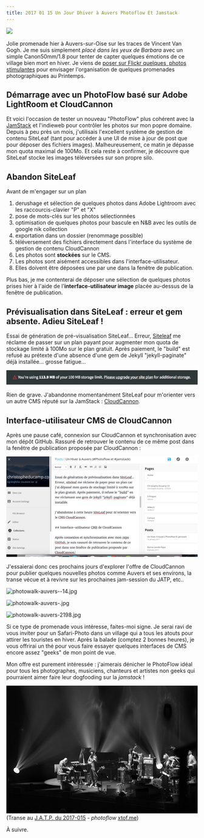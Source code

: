```yaml
---
title: 2017 01 15 Un Jour Dhiver à Auvers Photoflow Et Jamstack
---
```


![](/uploads/versions/bateau-oise----x----4387-3009x---.jpg)

Jolie promenade hier &agrave; Auvers-sur-Oise sur les traces de Vincent Van Gogh. Je me suis simplement *plac&eacute; dans les yeux de Barbara* avec un simple Canon50mm/1.8 pour tenter de capter quelques &eacute;motions de ce village bien mort en hiver. Je viens de [poser sur Flickr quelques&nbsp; photos stimulantes](https://www.flickr.com/search/?sort=date-taken-desc&amp;safe_search=1&amp;tags=auverssuroise&amp;user_id=37996578526%40N01&amp;view_all=1) pour envisager l'organisation de quelques promenades photographiques au Printemps.

## D&eacute;marrage avec un PhotoFlow bas&eacute; sur Adobe LightRoom et CloudCannon

Et voici l'occasion de tester un nouveau "PhotoFlow" plus coh&eacute;rent avec la [JamStack](http://ducamp.me/jamstack) et l'indieweb pour contr&ocirc;ler les photos sur mon popre domaine. Depuis &agrave; peu pr&egrave;s un mois, j'utilisais l'excellent syst&egrave;me de gestion de contenu SiteLeaf (tant pour acc&eacute;der &agrave; une UI de mise &agrave; jour de post que pour d&eacute;poser des fichiers images). Malheureusement, ce matin je d&eacute;passe mon quota maximal de 100Mo. Et cela reste &agrave; confirmer, je d&eacute;couvre que SiteLeaf stocke les images t&eacute;l&eacute;vers&eacute;es sur son propre silo.

## Abandon SiteLeaf

Avant de m'engager sur un plan

1. derushage et s&eacute;lection de quelques photos dans Adobe Lightroom avec les raccourcis-clavier "P" et "X"
2. pose de mots-cl&eacute;s sur les photos s&eacute;lectionn&eacute;es
3. optimisation de quelques photos pour bascule en N&B avec les outils de google nik collection
4. exportation dans un dossier (renommage possible)
5. t&eacute;l&eacute;versement des fichiers directement dans l'interface du syst&egrave;me de gestion de contenu CloudCannon
6. Les photos sont **stock&eacute;es** sur le CMS.
7. Les photos sont ais&eacute;ment accessibles dans l'interface-utilisateur.
8. Elles doivent &ecirc;tre d&eacute;pos&eacute;es une par une dans la fen&ecirc;tre de publication.

Plus bas, je me contenterai de d&eacute;poser une s&eacute;lection de quelques photos prises hier &agrave; l'aide de l'**interface-utilisateur image** plac&eacute;e au-dessus de la fen&ecirc;tre de publication.

## Pr&eacute;visualisation dans SiteLeaf : erreur et gem absente. Adieu SiteLeaf !

Essai de g&eacute;n&eacute;ration de pr&eacute;-visualisation SiteLeaf… Erreur, [Siteleaf](https://www.siteleaf.com/) me r&eacute;clame de passer sur un plan payant pour augmenter mon quota de stockage limit&eacute; &agrave; 100Mo sur le plan gratuit. Apr&egrave;s paiement, le "build" est refus&eacute; au pr&eacute;texte d'une absence d'une gem de Jekyll "jekyll-paginate" d&eacute;j&agrave; install&eacute;e… grosse fatigue...

![](/uploads/versions/siteleaf-quota-100mo---x----669-52x---.png)

Rien de grave. J'abandonne momentan&eacute;ment SiteLeaf pour m'orienter vers un autre CMS r&eacute;put&eacute; sur la JamStack : [CloudCannon](https://cloudcannon.com).

## Interface-utilisateur CMS de CloudCannon

Apr&egrave;s une pause caf&eacute;, connexion sur CloudCannon et synchronisation avec mon d&eacute;p&ocirc;t GitHub. Rassur&eacute; de retrouver le contenu de ce m&ecirc;me post dans la fen&ecirc;tre de publication propos&eacute;e par CloudCannon :

![](/uploads/versions/cloudcannon-ui-2017-01-15---x----1201-630x---.png)

J'essaierai donc ces prochains jours d'explorer l'offre de CloudCannon pour publier quelques nouvelles photos comme Auvers et ses environs, la transe v&eacute;cue et &agrave; revivre sur les prochaines jam-session du JATP, etc..

![photowalk-auvers--14.jpg](/uploads/photowalk-auvers--14.jpg)

![photowalk-auvers-.jpg](/uploads/photowalk-auvers-.jpg)

![photowalk-auvers-2198.jpg](/uploads/photowalk-auvers-2198.jpg)

Si ce type de promenade vous int&eacute;resse, faites-moi signe. Je serai ravi de vous inviter pour un Safari-Photo dans un village qui a tous les atouts pour attirer les touristes en hiver. Apr&egrave;s la balade (comptez 2 bonnes heures), je vous offrirai un th&eacute; pour vous faire essayer quelques interfaces de CMS encore assez "geeks" de mon point de vue.

Mon offre est purement int&eacute;ress&eacute;e : j'aimerais d&eacute;nicher le PhotoFlow id&eacute;al pour tous les photographes, musiciens, chanteurs et artistes non geeks qui pourraient aimer faire leur dogfooding sur la *jamstack* !

![](/uploads/versions/2017-015-jatp-kenny-barron---x----756-504x---.jpg)(Transe au&nbsp;[J.A.T.P. du 2017-015](http://ducamp.me/2017-015#Here_.26_Now_JATP.C2.A0) - *photoflow*&nbsp;[xtof.me](http://xtof.me))

&Agrave; suivre.